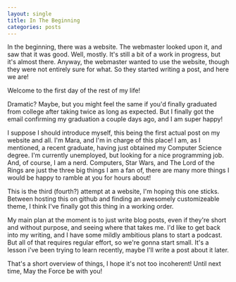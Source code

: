 ```yaml
---
layout: single
title: In The Beginning
categories: posts
---
```


In the beginning, there was a website. The webmaster looked upon it, and saw
that it was good. Well, mostly. It's still a bit of a work in progress, but it's
almost there. Anyway, the webmaster wanted to use the website, though they were
not entirely sure for what. So they started writing a post, and here we are!

Welcome to the first day of the rest of my life!

Dramatic? Maybe, but you might feel the same if you'd finally graduated from
college after taking twice as long as expected. But I finally got the email
confirming my graduation a couple days ago, and I am super happy!

I suppose I should introduce myself, this being the first actual post on my
website and all. I'm Mara, and I'm in charge of this place! I am, as I
mentioned, a recent graduate, having just obtained my Computer Science degree.
I'm currently unemployed, but looking for a nice programming job. And, of
course, I am a nerd. Computers, Star Wars, and The Lord of the Rings are just
the three big things I am a fan of, there are many more things I would be happy
to ramble at you for hours about!

This is the third (fourth?) attempt at a website, I'm hoping this one sticks.
Between hosting this on github and finding an awesomely customizeable theme, I
think I've finally got this thing in a working order.

My main plan at the moment is to just write blog posts, even if they're short
and without purpose, and seeing where that takes me. I'd like to get back into
my writing, and I have some mildly ambitious plans to start a podcast. But all
of that requires regular effort, so we're gonna start small. It's a lesson i've
been trying to learn recently, maybe I'll write a post about it later.

That's a short overview of things, I hope it's not too incoherent!
Until next time, May the Force be with you!
